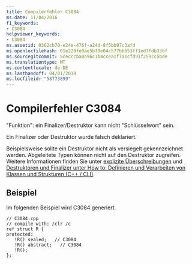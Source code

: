 ```yaml
---
title: Compilerfehler C3084
ms.date: 11/04/2016
f1_keywords:
- C3084
helpviewer_keywords:
- C3084
ms.assetid: 0362cb70-e24e-476f-a24d-8f5bb97c3afd
ms.openlocfilehash: 01e229fe0ae5bf9e04c577bb653ff1ed7fdb33bf
ms.sourcegitcommit: 5cecccba0a96c1b4ccea1f7a1cfd91f259cc5bde
ms.translationtype: MT
ms.contentlocale: de-DE
ms.lasthandoff: 04/01/2019
ms.locfileid: "58773899"
---
```

# <a name="compiler-error-c3084"></a>Compilerfehler C3084

"Funktion": ein Finalizer/Destruktor kann nicht "Schlüsselwort" sein.

Ein Finalizer oder Destruktor wurde falsch deklariert.

Beispielsweise sollte ein Destruktor nicht als versiegelt gekennzeichnet werden.  Abgeleitete Typen können nicht auf den Destruktor zugreifen.  Weitere Informationen finden Sie unter [explizite Überschreibungen](../../extensions/explicit-overrides-cpp-component-extensions.md) und [Destruktoren und Finalizer unter How to: Definieren und Verarbeiten von Klassen und Strukturen (C++ / CLI)](../../dotnet/how-to-define-and-consume-classes-and-structs-cpp-cli.md#BKMK_Destructors_and_finalizers).

## <a name="example"></a>Beispiel

Im folgenden Beispiel wird C3084 generiert.

```
// C3084.cpp
// compile with: /clr /c
ref struct R {
protected:
   !R() sealed;   // C3084
   !R() abstract;   // C3084
   !R();
};
```